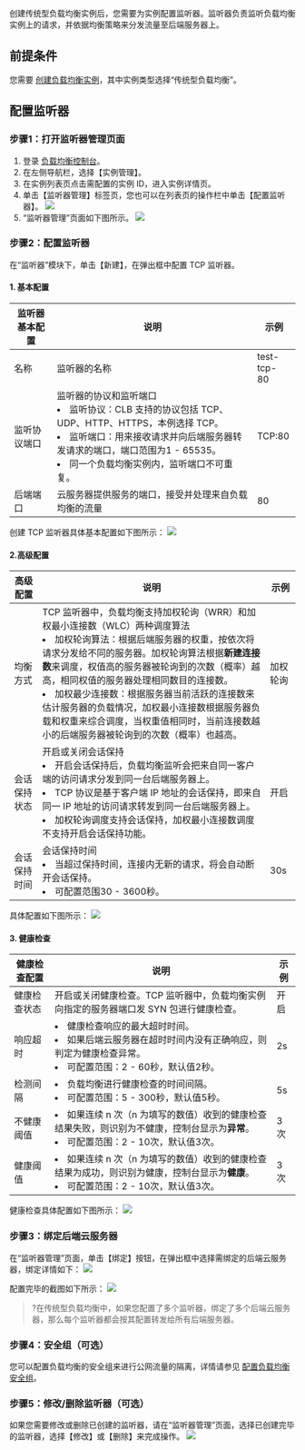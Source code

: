 创建传统型负载均衡实例后，您需要为实例配置监听器。监听器负责监听负载均衡实例上的请求，并依据均衡策略来分发流量至后端服务器上。

## 前提条件
您需要 [创建负载均衡实例](https://cloud.tencent.com/document/product/214/6149)，其中实例类型选择“传统型负载均衡”。

## 配置监听器
### 步骤1：打开监听器管理页面
1. 登录 [负载均衡控制台](https://console.cloud.tencent.com/clb)。
2. 在左侧导航栏，选择【实例管理】。
3. 在实例列表页点击需配置的实例 ID，进入实例详情页。
4. 单击【监听器管理】标签页，您也可以在列表页的操作栏中单击【配置监听器】。
![](https://main.qcloudimg.com/raw/6acf6318760f56bea78071b707845057.png)
4. “监听器管理”页面如下图所示。
![](https://main.qcloudimg.com/raw/d3b2a4f976cc042c98ebc58e158c95ee.png)

### 步骤2：配置监听器
在“监听器”模块下，单击【新建】，在弹出框中配置 TCP 监听器。
#### 1. 基本配置
<table>
<thead>
<tr>
<th width="15%">监听器基本配置</th>
<th width="70%">说明</th>
<th width="15%">示例</th>
</tr>
</thead>
<tbody><tr>
<td>名称</td>
<td>监听器的名称</td>
<td><span>test-tcp-80&nbsp;&nbsp;&nbsp;&nbsp;</span></td>
</tr>
<tr>
<td>监听协议端口</td>
<td>监听器的协议和监听端口<br><li>监听协议：CLB 支持的协议包括 TCP、UDP、HTTP、HTTPS，本例选择 TCP。</li><li>监听端口：用来接收请求并向后端服务器转发请求的端口，端口范围为1 - 65535。</li><li>同一个负载均衡实例内，监听端口不可重复。</li></td>
<td>TCP:80</td>
</tr>
<tr>
<td>后端端口</td>
<td>云服务器提供服务的端口，接受并处理来自负载均衡的流量</td>
<td>80</td>
</tr>
</tbody></table>

创建 TCP 监听器具体基本配置如下图所示：
![](https://main.qcloudimg.com/raw/76aa84bc0df967d224896c79545bed42.png)

#### 2.高级配置
| 高级配置    | 说明                    | 示例                                 |
| ------- | ------------------------ | ---------------------------------------- |
| 均衡方式 | TCP 监听器中，负载均衡支持加权轮询（WRR）和加权最小连接数（WLC）两种调度算法 <br><li>加权轮询算法：根据后端服务器的权重，按依次将请求分发给不同的服务器。加权轮询算法根据<strong>新建连接数</strong>来调度，权值高的服务器被轮询到的次数（概率）越高，相同权值的服务器处理相同数目的连接数。</li><li>加权最少连接数：根据服务器当前活跃的连接数来估计服务器的负载情况，加权最小连接数根据服务器负载和权重来综合调度，当权重值相同时，当前连接数越小的后端服务器被轮询到的次数（概率）也越高。</li> | 加权轮询 |
|会话保持状态 | 开启或关闭会话保持<br><li>开启会话保持后，负载均衡监听会把来自同一客户端的访问请求分发到同一台后端服务器上。</li><li>TCP 协议是基于客户端 IP 地址的会话保持，即来自同一 IP 地址的访问请求转发到同一台后端服务器上。</li><li>加权轮询调度支持会话保持，加权最小连接数调度不支持开启会话保持功能。</li> | 开启 |
| 会话保持时间 | 会话保持时间<br><li>当超过保持时间，连接内无新的请求，将会自动断开会话保持。</li><li>可配置范围30 - 3600秒。</li> | 30s |

具体配置如下图所示：
![](https://main.qcloudimg.com/raw/2853e15e291d37b1ae61dc230c33ffbb.png)

#### 3. 健康检查
| 健康检查配置    | 说明                    | 示例                                |
| ------- | ------------------------ | ---------------------------------------- |
| 健康检查状态 | 开启或关闭健康检查。TCP 监听器中，负载均衡实例向指定的服务器端口发 SYN 包进行健康检查。 | 开启 |
| 响应超时 | <li> 健康检查响应的最大超时时间。</li><li>如果后端云服务器在超时时间内没有正确响应，则判定为健康检查异常。</li><li>可配置范围：2 - 60秒，默认值2秒。</li> | 2s |
| 检测间隔 | <li>负载均衡进行健康检查的时间间隔。</li><li>可配置范围：5 - 300秒，默认值5秒。</li> | 5s |
| 不健康阈值 | <li>如果连续 n 次（n 为填写的数值）收到的健康检查结果失败，则识别为不健康，控制台显示为**异常**。</li><li>可配置范围：2 - 10次，默认值3次。</li> | 3次 |
| 健康阈值 |<li>如果连续 n 次（n 为填写的数值）收到的健康检查结果为成功，则识别为健康，控制台显示为**健康**。</li><li>可配置范围：2 - 10次，默认值3次。 </li> | 3次 |

健康检查具体配置如下图所示：
![](https://main.qcloudimg.com/raw/2c7e0e83bf52706830d324df44194f8f.png)

### 步骤3：绑定后端云服务器
在“监听器管理”页面，单击【绑定】按钮，在弹出框中选择需绑定的后端云服务器，绑定详情如下：
![](https://main.qcloudimg.com/raw/7b3aa29c2d682b1a8a07951197b34de8.png)

配置完毕的截图如下所示：
![](https://main.qcloudimg.com/raw/f1ab6ea6d8ad2975fffeb9c32561d385.png)

>?在传统型负载均衡中，如果您配置了多个监听器，绑定了多个后端云服务器，那么每个监听器都会按其配置转发给所有后端服务器。

### 步骤4：安全组（可选）
您可以配置负载均衡的安全组来进行公网流量的隔离，详情请参见 [配置负载均衡安全组](https://cloud.tencent.com/document/product/214/14733)。

### 步骤5：修改/删除监听器（可选）
如果您需要修改或删除已创建的监听器，请在“监听器管理”页面，选择已创建完毕的监听器，选择【修改】或【删除】来完成操作。
![](https://main.qcloudimg.com/raw/143740d1966cffccec58aaa0f624b630.png)
